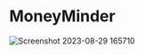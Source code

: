 # MoneyMinder
![Screenshot 2023-08-29 165710](https://github.com/TJsonu13/MoneyMinder/assets/136379954/fe8880dc-0b21-4208-9217-0b9418f963ac)
